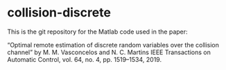 # collision-discrete

This is the git repository for the Matlab code used in the paper:

“Optimal remote estimation of discrete random variables over the collision channel” by
M. M. Vasconcelos and N. C. Martins
IEEE Transactions on Automatic Control, vol. 64, no. 4, pp. 1519–1534, 2019.
